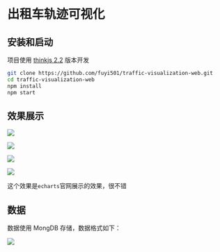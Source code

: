 # 出租车轨迹可视化

## 安装和启动

项目使用 [thinkjs 2.2](https://thinkjs.org/zh-cn/doc/2.2/index.html) 版本开发

```sh
git clone https://github.com/fuyi501/traffic-visualization-web.git
cd traffic-visualization-web
npm install
npm start
```

## 效果展示

![](http://img.fuwenwei.com/blog/0331单轨迹.gif)

![](http://img.fuwenwei.com/blog/热门站点.jpg)

![](http://img.fuwenwei.com/blog/热力图.jpg)

![](http://img.fuwenwei.com/blog/轨迹动态可视化.gif)

这个效果是`echarts`官网展示的效果，很不错

## 数据

数据使用 MongDB 存储，数据格式如下：

![](http://img.fuwenwei.com/blog/轨迹数据格式0331.jpg)
